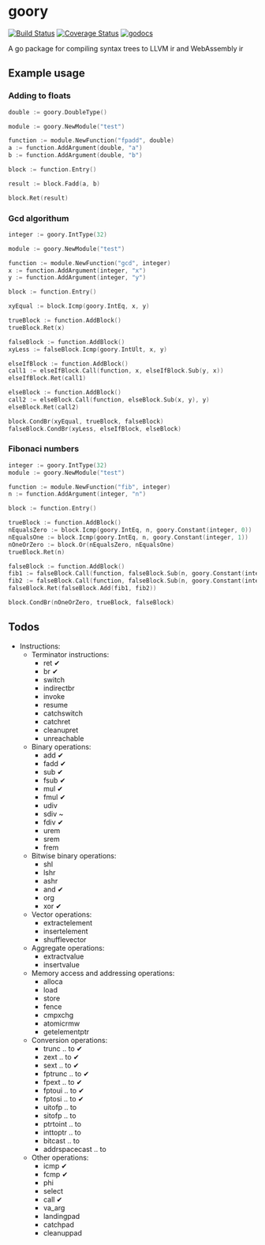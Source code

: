 # goory
[![Build Status](https://travis-ci.org/bongo227/goory.svg?branch=travis)](https://travis-ci.org/bongo227/goory)
[![Coverage Status](https://coveralls.io/repos/github/bongo227/goory/badge.svg?branch=master)](https://coveralls.io/github/bongo227/goory?branch=master)
[![godocs](https://godoc.org/github.com/bongo227/goory?status.svg)](http://godoc.org/github.com/bongo227/goory)

A go package for compiling syntax trees to LLVM ir and WebAssembly ir

## Example usage
### Adding to floats
```go
double := goory.DoubleType()

module := goory.NewModule("test")

function := module.NewFunction("fpadd", double)
a := function.AddArgument(double, "a")
b := function.AddArgument(double, "b")

block := function.Entry()

result := block.Fadd(a, b)

block.Ret(result)
```

### Gcd algorithum
```go
integer := goory.IntType(32)

module := goory.NewModule("test")

function := module.NewFunction("gcd", integer)
x := function.AddArgument(integer, "x")
y := function.AddArgument(integer, "y")

block := function.Entry()

xyEqual := block.Icmp(goory.IntEq, x, y)

trueBlock := function.AddBlock()
trueBlock.Ret(x)

falseBlock := function.AddBlock()
xyLess := falseBlock.Icmp(goory.IntUlt, x, y)

elseIfBlock := function.AddBlock()
call1 := elseIfBlock.Call(function, x, elseIfBlock.Sub(y, x))
elseIfBlock.Ret(call1)

elseBlock := function.AddBlock()
call2 := elseBlock.Call(function, elseBlock.Sub(x, y), y)
elseBlock.Ret(call2)

block.CondBr(xyEqual, trueBlock, falseBlock)
falseBlock.CondBr(xyLess, elseIfBlock, elseBlock)
```

### Fibonaci numbers
```go
integer := goory.IntType(32)
module := goory.NewModule("test")

function := module.NewFunction("fib", integer)
n := function.AddArgument(integer, "n")

block := function.Entry()

trueBlock := function.AddBlock()
nEqualsZero := block.Icmp(goory.IntEq, n, goory.Constant(integer, 0))
nEqualsOne := block.Icmp(goory.IntEq, n, goory.Constant(integer, 1))
nOneOrZero := block.Or(nEqualsZero, nEqualsOne)
trueBlock.Ret(n)

falseBlock := function.AddBlock()
fib1 := falseBlock.Call(function, falseBlock.Sub(n, goory.Constant(integer, 1)))
fib2 := falseBlock.Call(function, falseBlock.Sub(n, goory.Constant(integer, 2)))
falseBlock.Ret(falseBlock.Add(fib1, fib2))

block.CondBr(nOneOrZero, trueBlock, falseBlock)
```

## Todos
* Instructions:
    * Terminator instructions:
        * ret ✔
        * br ✔
        * switch
        * indirectbr
        * invoke
        * resume
        * catchswitch
        * catchret
        * cleanupret
        * unreachable
    * Binary operations:
        * add ✔
        * fadd ✔
        * sub ✔
        * fsub ✔
        * mul ✔
        * fmul ✔
        * udiv
        * sdiv ~
        * fdiv ✔
        * urem
        * srem
        * frem
    * Bitwise binary operations:
        * shl
        * lshr
        * ashr
        * and ✔
        * org
        * xor ✔
    * Vector operations:
        * extractelement
        * insertelement
        * shufflevector
    * Aggregate operations:
        * extractvalue
        * insertvalue
    * Memory access and addressing operations:
        * alloca
        * load
        * store
        * fence
        * cmpxchg
        * atomicrmw
        * getelementptr
    * Conversion operations:
        * trunc .. to ✔
        * zext .. to ✔
        * sext .. to ✔
        * fptrunc .. to ✔
        * fpext .. to ✔
        * fptoui .. to ✔
        * fptosi .. to ✔
        * uitofp .. to 
        * sitofp .. to
        * ptrtoint .. to
        * inttoptr .. to
        * bitcast .. to
        * addrspacecast .. to
    * Other operations:
        * icmp ✔
        * fcmp ✔
        * phi 
        * select 
        * call ✔
        * va_arg
        * landingpad
        * catchpad
        * cleanuppad
        